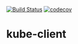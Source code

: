 [![Build Status](https://travis-ci.org/simplyti/kube-client.svg?branch=master)](https://travis-ci.org/simplyti/kube-client) [![codecov](https://codecov.io/gh/simplyti/kube-client/branch/master/graph/badge.svg)](https://codecov.io/gh/simplyti/kube-client)

kube-client
======
